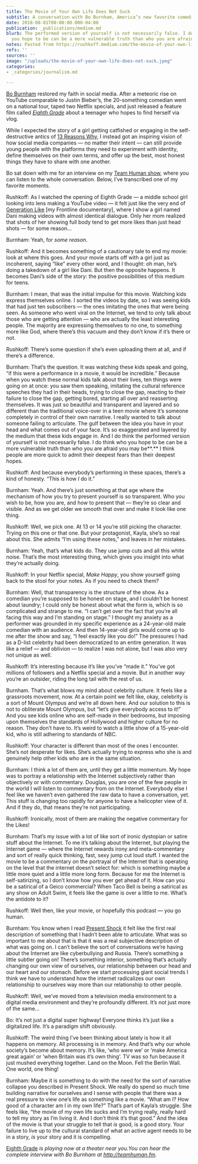 ```yaml
---
title: The Movie of Your Own Life Does Not Suck
subtitle: A conversation with Bo Burnham, America’s new favorite comedian
date: 2018-08-01T00:00:00.000-04:00
publication: _publications/medium.md
blurb: The performed version of yourself is not necessarily false. I do think who
  you hope to be can be a more vulnerable truth than who you are afraid you may be.
notes: Pasted from https://rushkoff.medium.com/the-movie-of-your-own-life-does-not-suck-a-conversation-with-bo-burnham-96983736f566
refs: ''
sources: ''
image: "/uploads/the-movie-of-your-own-life-does-not-suck.jpeg"
categories:
- _categories/journalism.md

---
```

[Bo Burnham](http://boburnham.com/) restored my faith in social media. After a meteoric rise on YouTube comparable to Justin Bieber’s, the 20-something comedian went on a national tour, taped two Netflix specials, and just released a feature film called [_Eighth Grade_](http://eighthgrade.movie/) about a teenager who hopes to find herself via vlog.

While I expected the story of a girl getting catfished or engaging in the self-destructive antics of [13 Reasons Why](https://en.wikipedia.org/wiki/13_Reasons_Why), I instead got an inspiring vision of how social media companies — no matter their intent — can still provide young people with the platforms they need to experiment with identity, define themselves on their own terms, and offer up the best, most honest things they have to share with one another.

Bo sat down with me for an interview on my [Team Human show](http://teamhuman.fm/), where you can listen to the whole conversation. Below, I’ve transcribed one of my favorite moments.

Rushkoff: As I watched the opening of Eighth Grade — a middle school girl looking into lens making a YouTube video — it felt just like the very end of [Generation Like](https://www.pbs.org/wgbh/frontline/film/generation-like/) \[my Frontline documentary\], where I show a girl named Dani making videos with almost identical dialogue. Only her mom realized that shots of her showing full body tend to get more likes than just head shots — for some reason…

Burnham: Yeah, for _some reason_.

Rushkoff: And it becomes something of a cautionary tale to end my movie: look at where this goes. And your movie starts off with a girl just as incoherent, saying “like” every other word, and I thought: oh man, he’s doing a takedown of a girl like Dani. But then the opposite happens. It becomes Dani’s side of the story: the positive possibilities of this medium for teens.

Burnham: I mean, that was the initial impulse for this movie. Watching kids express themselves online. I sorted the videos by date, so I was seeing kids that had just ten subscribers — the ones imitating the ones that were being seen. As someone who went viral on the Internet, we tend to only talk about those who are getting attention — who are actually the least interesting people. The majority are expressing themselves to no one, to something more like God, where there’s this vacuum and they don’t know if it’s there or not.

Rushkoff: There’s some question if she’s even uploading them at all, and if there’s a difference.

Burnham: That’s the question. It was watching these kids speak and going, “if this were a performance in a movie, it would be incredible.” Because when you watch these normal kids talk about their lives, ten things were going on at once: you saw them speaking, imitating the cultural reference speeches they had in their heads, trying to close the gap, reacting to their failure to close the gap, getting bored, starting all over and reasserting themselves. It was just so beautiful and transparent and layered and so different than the traditional voice-over in a teen movie where it’s someone completely in control of their own narrative. I really wanted to talk about someone failing to articulate. The gulf between the idea you have in your head and what comes out of your face. It’s so exaggerated and layered by the medium that these kids engage in. And I do think the performed version of yourself is not necessarily false. I do think who you hope to be can be a more vulnerable truth than who you are afraid you may be**.** I think people are more quick to admit their deepest fears than their deepest hopes.

Rushkoff: And because everybody’s performing in these spaces, there’s a kind of honesty. “This is how _I_ do it.”

Burnham: Yeah. And there’s just something at that age where the mechanism of how you try to present yourself is so transparent. Who you wish to be, how you are, and how to present that — they’re so clear and visible. And as we get older we smooth that over and make it look like one thing.

Rushkoff: Well, we pick one. At 13 or 14 you’re still picking the character. Trying on this one or that one. But your protagonist, Kayla, she’s so real about this. She admits “I’m using these notes,” and leaves in her mistakes.

Burnham: Yeah, that’s what kids do. They use jump cuts and all this white noise. That’s the most interesting thing, which gives you insight into what they’re actually doing.

Rushkoff: In your Netflix special, _Make Happy_, you show yourself going back to the stool for your notes. As if you need to check them?

Burnham: Well, that transparency is the structure of the show. As a comedian you’re supposed to be honest on stage, and I couldn’t be honest about laundry; I could only be honest about what the form is, which is so complicated and strange to me. “I can’t get over the fact that you’re all facing this way and I’m standing on stage.” I thought my anxiety as a performer was grounded in my specific experience as a 24-year-old male comedian with an audience. And then 14-year-old girls would come up to me after the show and say, “I feel exactly like you do!” The pressures I had as a D-list celebrity had been democratized to an entire generation. It was like a relief — and oblivion — to realize I was not alone, but I was also very not unique as well.

Rushkoff: It’s interesting because it’s like you’ve “made it.” You’ve got millions of followers and a Netflix special and a movie. But in another way you’re an outsider, riding the long tail with the rest of us.

Burnham. That’s what blows my mind about celebrity culture. It feels like a grassroots movement, now. At a certain point we felt like, okay, celebrity is a sort of Mount Olympus and we’re all down here. And our solution to this is not to obliterate Mount Olympus, but “let’s give everybody access to it!” And you see kids online who are self-made in their bedrooms, but imposing upon themselves the standards of Hollywood and higher culture for no reason. They don’t have to. It’s weird to watch a little show of a 15-year-old kid, who is still adhering to standards of NBC.

Rushkoff: Your character is different than most of the ones I encounter. She’s not desperate for likes. She’s actually trying to express who she is and genuinely help other kids who are in the same situation.

Burnham: I think a lot of them are, until they get a little momentum. My hope was to portray a relationship with the Internet subjectively rather than objectively or with commentary. Douglas, you are one of the few people in the world I will listen to commentary from on the Internet. Everybody else I feel like we haven’t even gathered the raw data to have a conversation, yet. This stuff is changing too rapidly for anyone to have a helicopter view of it. And if they do, that means they’re not participating.

Rushkoff: Ironically, most of them are making the negative commentary for the Likes!

Burnham: That’s my issue with a lot of like sort of ironic dystopian or satire stuff about the Internet. To me it’s talking about the Internet, but playing the Internet game — where the Internet rewards irony and meta-commentary and sort of really quick thinking, fast, sexy jump cut loud stuff. I wanted the movie to be a commentary on the portrayal of the Internet that is operating on the level that the internet doesn’t select for: which is something maybe a little more quiet and a little more long form. Because for me the Internet is self-satirizing, so I don’t know how you ever get ahead of it. How can you be a satirical of a Geico commercial? When Taco Bell is being a satirical as any show on Adult Swim, it feels like the game is over a little to me. What’s the antidote to it?

Rushkoff: Well then, like your movie, or hopefully this podcast — you go human.

Burnham: You know when I read [Present Shock](http://www.rushkoff.com/books/present-shock/) it felt like the first real description of something that I hadn’t been able to articulate. What was so important to me about that is that it was a real subjective description of what was going on. I can’t believe the sort of conversations we’re having about the Internet are like cyberbullying and Russia. There’s something a little subtler going on! There’s something interior, something that’s actually changing our own view of ourselves, our relationship between our head and our heart and our stomach. Before we start processing giant social trends I think we have to understand how the internet radicalizes our own relationship to ourselves way more than our relationship to other people.

Rushkoff: Well, we’ve moved from a television media environment to a digital media environment and they’re profoundly different. It’s not just more of the same…

Bo: It’s not just a digital super highway! Everyone thinks it’s just like a digitalized life. It’s a paradigm shift obviously.

Rushkoff: The weird thing I’ve been thinking about lately is how it all happens on memory. All processing is in memory. And that’s why our whole society’s become about memory. It’s like, ‘who were we’ or ‘make America great again’ or ‘when Britain was it’s own thing’. TV was so fun because it just mushed everything together. Land on the Moon. Fell the Berlin Wall. One world, one thing!

Burnham: Maybe it is something to do with the need for the sort of narrative collapse you described in Present Shock. We really do spend so much time building narrative for ourselves and I sense with people that there was a real pressure to view one’s life as something like a movie. “What am I? How good of a character am I in my own life?” That’s part of Kayla’s struggle. She feels like, “the movie of my own life sucks and I’m trying really, really hard to tell my story as I’m living it. And I don’t think it’s that good.” And the idea of the movie is that your struggle to tell that _is_ good, is a good story. Your failure to live up to the cultural standard of what an active agent needs to be in a story, _is_ your story and it is compelling.

[Eighth Grade](http://eighthgrade.movie/) _is playing now at a theater near you.You can hear the complete interview with Bo Burnham at_ [_http://teamhuman.fm_](http://teamhuman.fm "http://teamhuman.fm")_._